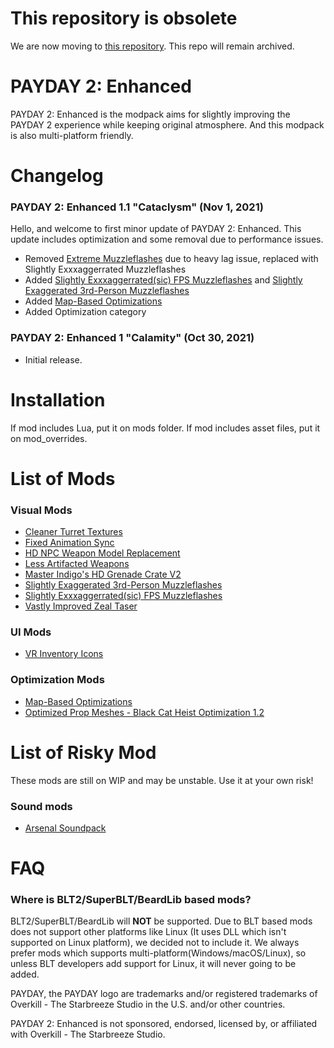 # This repository is obsolete
We are now moving to [this repository](https://github.com/MysticMoonlight/EnhancedMod). This repo will remain archived.

# PAYDAY 2: Enhanced
PAYDAY 2: Enhanced is the modpack aims for slightly improving the PAYDAY 2 experience while keeping original atmosphere. And this modpack is also multi-platform friendly.

# Changelog
### PAYDAY 2: Enhanced 1.1 "Cataclysm" (Nov 1, 2021)
Hello, and welcome to first minor update of PAYDAY 2: Enhanced. This update includes optimization and some removal due to performance issues.

- Removed [Extreme Muzzleflashes](https://modworkshop.net/mod/17863) due to heavy lag issue, replaced with Slightly Exxxaggerrated Muzzleflashes
- Added [Slightly Exxxaggerrated(sic) FPS Muzzleflashes](https://modworkshop.net/mod/26054) and [Slightly Exaggerated 3rd-Person Muzzleflashes](https://modworkshop.net/mod/25764)
- Added [Map-Based Optimizations](https://modworkshop.net/mod/30521)
- Added Optimization category

### PAYDAY 2: Enhanced 1 "Calamity" (Oct 30, 2021)
- Initial release.

# Installation
If mod includes Lua, put it on mods folder. If mod includes asset files, put it on mod_overrides.

# List of Mods
### Visual Mods
- [Cleaner Turret Textures](https://modworkshop.net/mod/22998)
- [Fixed Animation Sync](https://modworkshop.net/mod/32528)
- [HD NPC Weapon Model Replacement](https://modworkshop.net/mod/34740)
- [Less Artifacted Weapons](https://modworkshop.net/mod/29100)
- [Master Indigo's HD Grenade Crate V2](https://modworkshop.net/mod/12404)
- [Slightly Exaggerated 3rd-Person Muzzleflashes](https://modworkshop.net/mod/25764)
- [Slightly Exxxaggerrated(sic) FPS Muzzleflashes](https://modworkshop.net/mod/26054)
- [Vastly Improved Zeal Taser](https://modworkshop.net/mod/22882)

### UI Mods
- [VR Inventory Icons](https://modworkshop.net/mod/22147)

### Optimization Mods
- [Map-Based Optimizations](https://modworkshop.net/mod/30521)
- [Optimized Prop Meshes - Black Cat Heist Optimization 1.2](https://modworkshop.net/mod/34645)

# List of Risky Mod
These mods are still on WIP and may be unstable. Use it at your own risk!

### Sound mods
- [Arsenal Soundpack](https://modworkshop.net/mod/25202)

# FAQ
### Where is BLT2/SuperBLT/BeardLib based mods?
BLT2/SuperBLT/BeardLib will **NOT** be supported. Due to BLT based mods does not support other platforms like Linux (It uses DLL which isn't supported on Linux platform), we decided not to include it. We always prefer mods which supports multi-platform(Windows/macOS/Linux), so unless BLT developers add support for Linux, it will never going to be added.

PAYDAY, the PAYDAY logo are trademarks and/or registered trademarks of Overkill - The Starbreeze Studio in the U.S. and/or other countries.

PAYDAY 2: Enhanced is not sponsored, endorsed, licensed by, or affiliated with Overkill - The Starbreeze Studio. 
